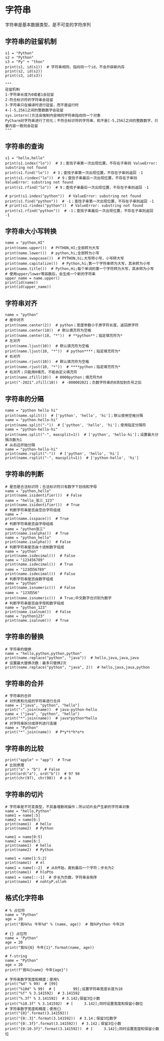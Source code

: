 # 字符串

字符串是基本数据类型，是不可变的字符序列

## 字符串的驻留机制

    s1 = "Python"
    s2 = "Python"
    s3 = "Py" + "thon"
    print(s1, id(s1))  # 字符串相同，指向同一个id，不会开辟新内存
    print(s2, id(s2))
    print(s3, id(s3))

    """
    驻留机制
    1-字符串长度为0或者1会驻留
    2-符合标识符的字符串会驻留
    3-字符串只在编译时进行驻留，而不是运行时
    4-[-5,256]之间的整数数字会驻留
    sys.intern()方法会强制内容相同字符串指向同一个对象
    PyCharm对字符串进行了优化；不符合标识符的字符串，和不是[-5,256]之间的整数数字，只要内容一致则会驻留
    """

## 字符串的查询

    s1 = "hello,hello"
    print(s1.index("lo"))  # 3；查找子串第一次出现位置，不存在子串则 ValueError: substring not found
    print(s1.find("lo"))  # 3；查找子串第一次出现位置，不存在子串则返回 -1
    print(s1.rindex("lo"))  # 9；查找子串最后一次出现位置，不存在子串则 ValueError: substring not found
    print(s1.rfind("lo"))  # 9；查找子串最后一次出现位置，不存在子串则返回 -1

    # print(s1.index("python"))  # ValueError: substring not found
    print(s1.find("python"))  # -1；查找子串第一次出现位置，不存在子串则返回 -1
    # print(s1.rindex("python"))  # ValueError: substring not found
    print(s1.rfind("python"))  # -1；查找子串最后一次出现位置，不存在子串则返回 -1

## 字符串大小写转换

    name = "python,HI"
    print(name.upper())  # PYTHON,HI;全部转为大写
    print(name.lower())  # python,hi;全部转为小写
    print(name.swapcase())  # PYTHON,hi;大写转小写，小写转大写
    print(name.capitalize())  # Python,hi;第一个字符串转为大写，其余转为小写
    print(name.title())  # Python,Hi;每个单词的第一个字符转为大写，其余转为小写
    # 使用upper/lower等函数后，会生成一个新的字符串
    upper_name = name.upper()
    print(id(name))
    print(id(upper_name))

## 字符串对齐

    name = "python"
    # 居中对齐
    print(name.center(2))  # python；宽度参数小于原字符长度，返回原字符
    print(name.center(10))  # 默认填充符为空格
    print(name.center(10, "*"))  # **python**；指定填充符为*
    # 左对齐
    print(name.ljust(10))  # 默认填充符为空格
    print(name.ljust(10, "*"))  # python****；指定填充符为*
    # 右对齐
    print(name.rjust(10))  # 默认填充符为空格
    print(name.rjust(10, "*"))  # ****python；指定填充符为*
    # 右对齐；只能用0填充，不能自定义填充符
    print(name.zfill(10))  # 0000python；填充符为0
    print("-2021".zfill(10))  # -000002021；负数字符串的0添加到负号之后

## 字符串的分隔

    name = "python hello hi"
    print(name.split())  # ['python', 'hello', 'hi']；默认使用空格分隔
    name = "python-hello-hi"
    print(name.split("-"))  # ['python', 'hello', 'hi']；使用指定分隔符
    name = "python-hello-hi"
    print(name.split("-", maxsplit=1))  # ['python', 'hello-hi']；设置最大分隔次数为1
    # 从右边开始分隔
    name = "python-hello-hi"
    print(name.rsplit("-"))  # ['python', 'hello', 'hi']
    print(name.rsplit("-", maxsplit=1))  # ['python-hello', 'hi']

## 字符串的判断

    # 是否是合法标识符；合法标识符只有数字下划线和字母
    name = "python,hello"
    print(name.isidentifier())  # False
    name = "hello_张三_123"
    print(name.isidentifier())  # True
    # 判断字符串是否由空白字符组成
    name = "   "
    print(name.isspace())  # True
    # 判断字符串是否由字母组成
    name = "python张三"
    print(name.isalpha())  # True
    name = "python_hello"
    print(name.isalpha())  # False
    # 判断字符串是否由十进制数字组成
    name = "python"
    print(name.isdecimal())  # False
    name = "123456789"
    print(name.isdecimal())  # True
    name = "123四56789"
    print(name.isdecimal())  # False
    # 判断字符串是否由数字组成
    name = "python"
    print(name.isnumeric())  # False
    name = "123四56"
    print(name.isnumeric())  # True;中文数字也识别为数字
    # 判断字符串是否由字母和数字组成
    name = "python_123"
    print(name.isalnum())  # False
    name = "python123"
    print(name.isalnum())  # True

## 字符串的替换

    # 字符串的替换
    name = "hello,python,python,python"
    print(name.replace("python", "java"))  # hello,java,java,java
    # 设置最大替换次数：最多只替换2次
    print(name.replace("python", "java", 2))  # hello,java,java,python

## 字符串的合并

    # 字符串的合并
    # 对列表和元组的字符串进行合并
    name = ["java", "python", "hello"]
    print("-".join(name))  # java-python-hello
    name = ("java", "python", "hello")
    print("*".join(name))  # java*python*hello
    # 对字符串拆分成序列进行连接
    name = "Python"
    print("*".join(name))  # P*y*t*h*o*n

## 字符串的比较

    print("apple" > "app")  # True
    # 比较原理
    print("a" > "b")  # False
    print(ord("a"), ord("b"))  # 97 98
    print(chr(97), chr(98))  # a b

## 字符串的切片

    # 字符串是不可变类型，不具备增删改操作；所以切片会产生新的字符串对象
    name = "hello,Python"
    name1 = name[:5]
    name2 = name[6:]
    print(name1)  # hello
    print(name2)  # Python

    name1 = name[0:5]
    name2 = name[6:]
    print(name1)  # hello
    print(name2)  # Python

    name1 = name[1:5:2]
    print(name1)  # el
    name1 = name[::2]  # 从0开始，直到最后一个字符；步长为2
    print(name1)  # hloPto
    name1 = name[::-1]  # 步长为负数，字符串会倒序
    print(name1)  # nohtyP,olleh

## 格式化字符串

    # % 占位符
    name = "Python"
    age = 20
    print("我叫%s 今年%d" % (name, age))  # 我叫Python 今年20

    # {} 占位符
    name = "Python"
    age = 20
    print("我叫{0} 今年{1}".format(name, age))

    # f-string
    name = "Python"
    age = 20
    print(f"我叫{name} 今年{age}")

    # 字符串数字宽度和精度；使用%
    print("%d" % 99)  # [99]
    print("%10d" % 99)  # [        99];设置字符串宽度长度为10
    print("%f" % 3.141592)  # 3.141592
    print("%.3f" % 3.141592)  # 3.142;保留3位小数
    print("%10.3f" % 3.141592)  # [     3.142];同时设置宽度和保留小数位
    # 字符串数字宽度和精度；使用{}
    print("{0}".format(3.141592))
    print("{0:.3}".format(3.141592))  # 3.14；保留3位数字
    print("{0:.3f}".format(3.141592))  # 3.142；保留3位小数
    print("{0:10.3f}".format(3.141592))  # [     3.142];同时设置宽度和保留小数位
